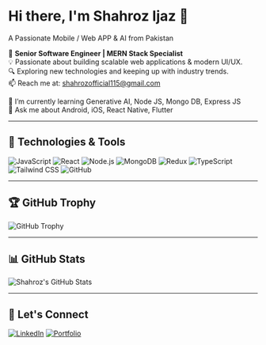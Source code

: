 # Hi there, I'm Shahroz Ijaz 👋
A Passionate Mobile / Web APP & AI from Pakistan

🚀 **Senior Software Engineer | MERN Stack Specialist**  
💡 Passionate about building scalable web applications & modern UI/UX.  
🔍 Exploring new technologies and keeping up with industry trends.  
📫 Reach me at: shahrozofficial115@gmail.com  

🌱 I’m currently learning Generative AI, Node JS, Mongo DB, Express JS  
💬 Ask me about Android, iOS, React Native, Flutter  

---

## 🚀 Technologies & Tools

![JavaScript](https://img.shields.io/badge/JavaScript-F7DF1E?style=flat&logo=javascript&logoColor=black)
![React](https://img.shields.io/badge/React-61DAFB?style=flat&logo=react&logoColor=black)
![Node.js](https://img.shields.io/badge/Node.js-339933?style=flat&logo=nodedotjs&logoColor=white)
![MongoDB](https://img.shields.io/badge/MongoDB-47A248?style=flat&logo=mongodb&logoColor=white)
![Redux](https://img.shields.io/badge/Redux-764ABC?style=flat&logo=redux&logoColor=white)
![TypeScript](https://img.shields.io/badge/TypeScript-007ACC?style=flat&logo=typescript&logoColor=white)
![Tailwind CSS](https://img.shields.io/badge/TailwindCSS-06B6D4?style=flat&logo=tailwindcss&logoColor=white)
![GitHub](https://img.shields.io/badge/GitHub-181717?style=flat&logo=github&logoColor=white)

---

## 🏆 GitHub Trophy

![GitHub Trophy](https://github-profile-trophy.vercel.app/?username=your-github-username&theme=onedark)

---

## 📊 GitHub Stats

![Shahroz's GitHub Stats](https://github-readme-stats.vercel.app/api?username=your-github-username&show_icons=true&theme=dark)

---

## 📢 Let's Connect

[![LinkedIn](https://img.shields.io/badge/LinkedIn-0A66C2?style=flat&logo=linkedin&logoColor=white)](https://linkedin.com/in/your-linkedin)
[![Portfolio](https://img.shields.io/badge/Portfolio-000000?style=flat&logo=web&logoColor=white)](https://your-portfolio.com)
